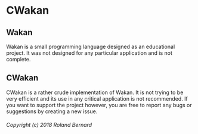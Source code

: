 CWakan
======

Wakan
-----
Wakan is a small programming language designed as an educational project.
It was not designed for any particular application and is not complete.

CWakan
------
CWakan is a rather crude implementation of Wakan. It is not trying to be very efficient and
its use in any critical application is not recommended. If you want to support the project however,
you are free to report any bugs or suggestions by creating a new issue.




###### Copyright (c) 2018 Roland Bernard

